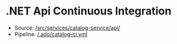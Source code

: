 # .NET Api Continuous Integration

- Source: [/src/services/catalog-service/api/](/src/services/catalog-service/api/)
- Pipeline: [/.ado/catalog-ci.yml](/.ado/catalog-ci.yml)
